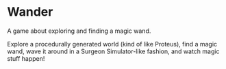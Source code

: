 # Wander
A game about exploring and finding a magic wand.

Explore a procedurally generated world (kind of like Proteus), find a magic wand, wave it around in a Surgeon Simulator-like fashion, and watch magic stuff happen!
